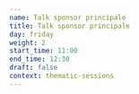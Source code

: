 ```yaml
---
name: Talk sponsor principale
title: Talk sponsor principale
day: friday
weight: 2
start_time: 11:00
end_time: 12:30
draft: false
context: thematic-sessions
---
```

